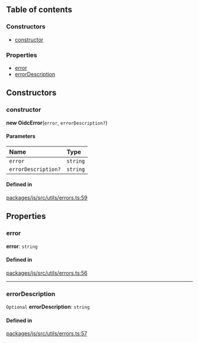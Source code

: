 ## Table of contents

### Constructors

- [constructor](OidcError.md#constructor)

### Properties

- [error](OidcError.md#error)
- [errorDescription](OidcError.md#errordescription)

## Constructors

### constructor

**new OidcError**(`error`, `errorDescription?`)

#### Parameters

| Name                | Type     |
| :------------------ | :------- |
| `error`             | `string` |
| `errorDescription?` | `string` |

#### Defined in

[packages/js/src/utils/errors.ts:59](https://github.com/fastlogs-docs.khulnasoft.com/js/blob/f0f78e6/packages/js/src/utils/errors.ts#L59)

## Properties

### error

**error**: `string`

#### Defined in

[packages/js/src/utils/errors.ts:56](https://github.com/fastlogs-docs.khulnasoft.com/js/blob/f0f78e6/packages/js/src/utils/errors.ts#L56)

---

### errorDescription

`Optional` **errorDescription**: `string`

#### Defined in

[packages/js/src/utils/errors.ts:57](https://github.com/fastlogs-docs.khulnasoft.com/js/blob/f0f78e6/packages/js/src/utils/errors.ts#L57)
